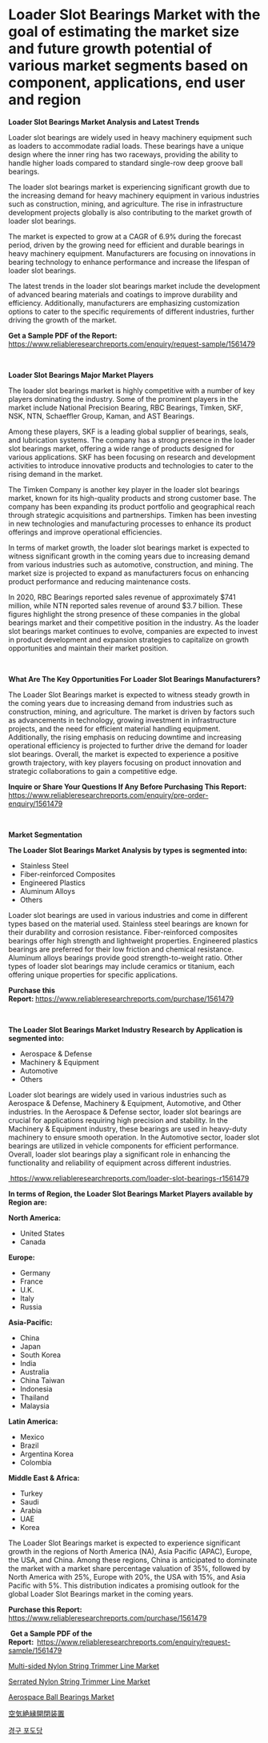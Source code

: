 <p><h1>Loader Slot Bearings Market with the goal of estimating the market size and future growth potential of various market segments based on component, applications, end user and region</h1></p><p><strong>Loader Slot Bearings Market Analysis and Latest Trends</strong></p>
<p><p>Loader slot bearings are widely used in heavy machinery equipment such as loaders to accommodate radial loads. These bearings have a unique design where the inner ring has two raceways, providing the ability to handle higher loads compared to standard single-row deep groove ball bearings.</p><p>The loader slot bearings market is experiencing significant growth due to the increasing demand for heavy machinery equipment in various industries such as construction, mining, and agriculture. The rise in infrastructure development projects globally is also contributing to the market growth of loader slot bearings.</p><p>The market is expected to grow at a CAGR of 6.9% during the forecast period, driven by the growing need for efficient and durable bearings in heavy machinery equipment. Manufacturers are focusing on innovations in bearing technology to enhance performance and increase the lifespan of loader slot bearings.</p><p>The latest trends in the loader slot bearings market include the development of advanced bearing materials and coatings to improve durability and efficiency. Additionally, manufacturers are emphasizing customization options to cater to the specific requirements of different industries, further driving the growth of the market.</p></p>
<p><strong>Get a Sample PDF of the Report:&nbsp;</strong> <a href="https://www.reliableresearchreports.com/enquiry/request-sample/1561479">https://www.reliableresearchreports.com/enquiry/request-sample/1561479</a></p>
<p>&nbsp;</p>
<p><strong>Loader Slot Bearings Major Market Players</strong></p>
<p><p>The loader slot bearings market is highly competitive with a number of key players dominating the industry. Some of the prominent players in the market include National Precision Bearing, RBC Bearings, Timken, SKF, NSK, NTN, Schaeffler Group, Kaman, and AST Bearings.</p><p>Among these players, SKF is a leading global supplier of bearings, seals, and lubrication systems. The company has a strong presence in the loader slot bearings market, offering a wide range of products designed for various applications. SKF has been focusing on research and development activities to introduce innovative products and technologies to cater to the rising demand in the market.</p><p>The Timken Company is another key player in the loader slot bearings market, known for its high-quality products and strong customer base. The company has been expanding its product portfolio and geographical reach through strategic acquisitions and partnerships. Timken has been investing in new technologies and manufacturing processes to enhance its product offerings and improve operational efficiencies.</p><p>In terms of market growth, the loader slot bearings market is expected to witness significant growth in the coming years due to increasing demand from various industries such as automotive, construction, and mining. The market size is projected to expand as manufacturers focus on enhancing product performance and reducing maintenance costs.</p><p>In 2020, RBC Bearings reported sales revenue of approximately $741 million, while NTN reported sales revenue of around $3.7 billion. These figures highlight the strong presence of these companies in the global bearings market and their competitive position in the industry. As the loader slot bearings market continues to evolve, companies are expected to invest in product development and expansion strategies to capitalize on growth opportunities and maintain their market position.</p></p>
<p>&nbsp;</p>
<p><strong>What Are The Key Opportunities For Loader Slot Bearings Manufacturers?</strong></p>
<p><p>The Loader Slot Bearings market is expected to witness steady growth in the coming years due to increasing demand from industries such as construction, mining, and agriculture. The market is driven by factors such as advancements in technology, growing investment in infrastructure projects, and the need for efficient material handling equipment. Additionally, the rising emphasis on reducing downtime and increasing operational efficiency is projected to further drive the demand for loader slot bearings. Overall, the market is expected to experience a positive growth trajectory, with key players focusing on product innovation and strategic collaborations to gain a competitive edge.</p></p>
<p><strong>Inquire or Share Your Questions If Any Before Purchasing This Report:</strong> <a href="https://www.reliableresearchreports.com/enquiry/pre-order-enquiry/1561479">https://www.reliableresearchreports.com/enquiry/pre-order-enquiry/1561479</a></p>
<p>&nbsp;</p>
<p><strong>Market Segmentation</strong></p>
<p><strong>The Loader Slot Bearings Market Analysis by types is segmented into:</strong></p>
<p><ul><li>Stainless Steel</li><li>Fiber-reinforced Composites</li><li>Engineered Plastics</li><li>Aluminum Alloys</li><li>Others</li></ul></p>
<p><p>Loader slot bearings are used in various industries and come in different types based on the material used. Stainless steel bearings are known for their durability and corrosion resistance. Fiber-reinforced composites bearings offer high strength and lightweight properties. Engineered plastics bearings are preferred for their low friction and chemical resistance. Aluminum alloys bearings provide good strength-to-weight ratio. Other types of loader slot bearings may include ceramics or titanium, each offering unique properties for specific applications.</p></p>
<p><strong>Purchase this Report:&nbsp;</strong><a href="https://www.reliableresearchreports.com/purchase/1561479">https://www.reliableresearchreports.com/purchase/1561479</a></p>
<p>&nbsp;</p>
<p><strong>The Loader Slot Bearings Market Industry Research by Application is segmented into:</strong></p>
<p><ul><li>Aerospace & Defense</li><li>Machinery & Equipment</li><li>Automotive</li><li>Others</li></ul></p>
<p><p>Loader slot bearings are widely used in various industries such as Aerospace & Defense, Machinery & Equipment, Automotive, and Other industries. In the Aerospace & Defense sector, loader slot bearings are crucial for applications requiring high precision and stability. In the Machinery & Equipment industry, these bearings are used in heavy-duty machinery to ensure smooth operation. In the Automotive sector, loader slot bearings are utilized in vehicle components for efficient performance. Overall, loader slot bearings play a significant role in enhancing the functionality and reliability of equipment across different industries.</p></p>
<p><a href="https://www.reliableresearchreports.com/loader-slot-bearings-r1561479">&nbsp;https://www.reliableresearchreports.com/loader-slot-bearings-r1561479</a></p>
<p><strong>In terms of Region, the Loader Slot Bearings Market Players available by Region are:</strong></p>
<p>
    <p> <strong> North America: </strong>
        <ul>
            <li>United States</li>
            <li>Canada</li>
        </ul>
        </p> 
    <p> <strong> Europe: </strong>
        <ul>
            <li>Germany</li>
            <li>France</li>
            <li>U.K.</li>
            <li>Italy</li>
            <li>Russia</li>
        </ul>
        </p> 
    <p> <strong> Asia-Pacific: </strong>
        <ul>
            <li>China</li>
            <li>Japan</li>
            <li>South Korea</li>
            <li>India</li>
            <li>Australia</li>
            <li>China Taiwan</li>
            <li>Indonesia</li>
            <li>Thailand</li>
            <li>Malaysia</li>
        </ul>
        </p> 
    <p> <strong> Latin America: </strong>
        <ul>
            <li>Mexico</li>
            <li>Brazil</li>
            <li>Argentina Korea</li>
            <li>Colombia</li>
        </ul>
        </p> 
    <p> <strong> Middle East & Africa: </strong>
        <ul>
            <li>Turkey</li>
            <li>Saudi</li>
            <li>Arabia</li>
            <li>UAE</li>
            <li>Korea</li>
        </ul>
    </p>
    </p>
<p><p>The Loader Slot Bearings market is expected to experience significant growth in the regions of North America (NA), Asia Pacific (APAC), Europe, the USA, and China. Among these regions, China is anticipated to dominate the market with a market share percentage valuation of 35%, followed by North America with 25%, Europe with 20%, the USA with 15%, and Asia Pacific with 5%. This distribution indicates a promising outlook for the global Loader Slot Bearings market in the coming years.</p></p>
<p><strong>Purchase this Report: </strong><a href="https://www.reliableresearchreports.com/purchase/1561479">https://www.reliableresearchreports.com/purchase/1561479</a></p>
<p>&nbsp;<strong>Get a Sample PDF of the Report:&nbsp;&nbsp;</strong><a href="https://www.reliableresearchreports.com/enquiry/request-sample/1561479">https://www.reliableresearchreports.com/enquiry/request-sample/1561479</a></p>
<p><strong></strong></p>
<p><p><a href="https://www.linkedin.com/pulse/multi-sided-nylon-string-trimmer-line-market-provides-comprehensive-smwhc?trackingId=r7JIyKK2q4Xf2KjI6srJHA%3D%3D">Multi-sided Nylon String Trimmer Line Market</a></p><p><a href="https://www.linkedin.com/pulse/serrated-nylon-string-trimmer-line-market-size-share-global-analysis-naxpf?trackingId=jld%2BBn4LYIPxDeL2R1lndA%3D%3D">Serrated Nylon String Trimmer Line Market</a></p><p><a href="https://github.com/Sherrillcrooksxa8i18ucf2m/Market-Research-Report-List-2/blob/main/aerospace-ball-bearings-market.md">Aerospace Ball Bearings Market</a></p><p><a href="https://github.com/JacksonWiza1924/Market-Research-Report-List-1/blob/main/451015027044.md">空気絶縁開閉装置</a></p><p><a href="https://github.com/RichardLueilwitz787/Market-Research-Report-List-1/blob/main/310573924964.md">경구 포도당</a></p></p>